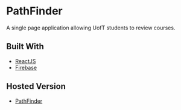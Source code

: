 # PathFinder

A single page application allowing UofT students to review courses.

## Built With

- [ReactJS](https://reactjs.org/)
- [Firebase](https://firebase.google.com/)

## Hosted Version

- [PathFinder](https://pathfinder-5664b.firebaseapp.com/)
